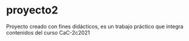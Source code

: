 # proyecto2
Proyecto creado con fines didácticos, es un trabajo práctico que integra contenidos del curso CaC-2c2021
